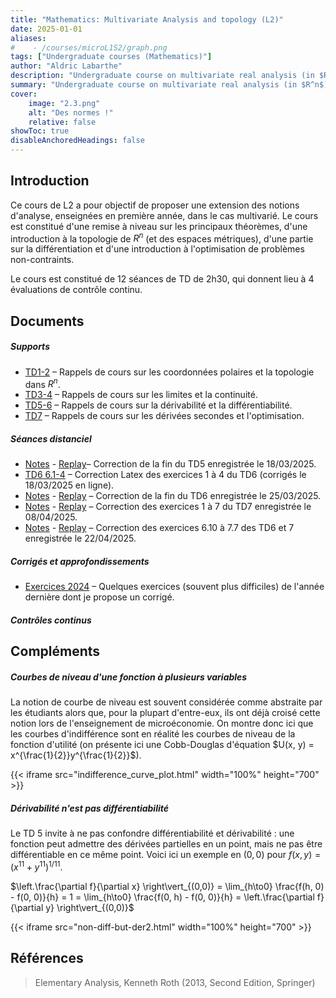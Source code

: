 ```yaml
---
title: "Mathematics: Multivariate Analysis and topology (L2)"
date: 2025-01-01
aliases: 
#    - /courses/microL1S2/graph.png
tags: ["Undergraduate courses (Mathematics)"]
author: "Aldric Labarthe"
description: "Undergraduate course on multivariate real analysis (in $R^n$) with some extensions on optimization theory and topology. The course is given in French at Université Panthéon-Sorbonne." 
summary: "Undergraduate course on multivariate real analysis (in $R^n$) with some extensions on optimization theory and topology. The course is given in French at Université Panthéon-Sorbonne." 
cover:
    image: "2.3.png"
    alt: "Des normes !"
    relative: false
showToc: true
disableAnchoredHeadings: false
---
```


## Introduction

Ce cours de L2 a pour objectif de proposer une extension des notions d'analyse, enseignées en première année, dans le cas multivarié. Le cours est constitué d'une remise à niveau sur les principaux théorèmes, d'une introduction à la topologie de $R^n$ (et des espaces métriques), d'une partie sur la différentiation et d'une introduction à l'optimisation de problèmes non-contraints. 

Le cours est constitué de 12 séances de TD de 2h30, qui donnent lieu à 4 évaluations de contrôle continu.

## Documents

##### Supports

+ [TD1-2](RappelsAnalyseTD1-2.pdf) – Rappels de cours sur les coordonnées polaires et la topologie dans $R^n$.
+ [TD3-4](RappelsAnalyseTD3-4.pdf) – Rappels de cours sur les limites et la continuité.
+ [TD5-6](RappelsAnalyseTD5-6.pdf) – Rappels de cours sur la dérivabilité et la différentiabilité.
+ [TD7](RappelsAnalyseTD7.pdf) – Rappels de cours sur les dérivées secondes et l'optimisation.

##### Séances distanciel
+ [Notes](TD5-L2-Analyse_Rn-2025-03-18.pdf) - [Replay](https://www.youtube.com/watch?v=Y1PUcT2XeHA)– Correction de la fin du TD5 enregistrée le 18/03/2025.
+ [TD6 6.1-4](exercices1-4TD6.pdf) – Correction Latex des exercices 1 à 4 du TD6 (corrigés le 18/03/2025 en ligne).
+ [Notes](TD6-L2-Analyse_Rn-2025-03-25.pdf) - [Replay](https://www.youtube.com/watch?v=1xxTq8m35ww) – Correction de la fin du TD6 enregistrée le 25/03/2025.
+ [Notes](TD7-L2-Analyse_Rn-2025-04-08.pdf) - [Replay](https://www.youtube.com/watch?v=ZJjK1RJy3ds) – Correction des exercices 1 à 7 du TD7 enregistrée le 08/04/2025.
+ [Notes](TD7-L2-Analyse_Rn-2025-04-22.pdf) - [Replay](https://www.youtube.com/watch?v=julh2kLdJtY) – Correction des exercices 6.10 à 7.7 des TD6 et 7 enregistrée le 22/04/2025.

##### Corrigés et approfondissements

+ [Exercices 2024](CorrectionsAnalyseSupp.pdf) – Quelques exercices (souvent plus difficiles) de l'année dernière dont je propose un corrigé.


##### Contrôles continus

<!--+ [Lecture note 1](lecture1.pdf)-->

## Compléments

##### Courbes de niveau d'une fonction à plusieurs variables

La notion de courbe de niveau est souvent considérée comme abstraite par les étudiants alors que, pour la plupart d'entre-eux, ils ont déjà croisé cette notion lors de l'enseignement de microéconomie. On montre donc ici que les courbes d'indifférence sont en réalité les courbes de niveau de la fonction d'utilité (on présente ici une Cobb-Douglas d'équation $U(x, y) = x^{\frac{1}{2}}y^{\frac{1}{2}}$). 


{{< iframe src="indifference_curve_plot.html" width="100%" height="700" >}}


##### Dérivabilité n'est pas différentiabilité


Le TD 5 invite à ne pas confondre différentiabilité et dérivabilité : une fonction peut admettre des dérivées partielles en un point, mais ne pas être différentiable en ce même point. Voici ici un exemple en $(0,0)$ pour $f(x, y) = (x^{11} + y^{11})^{1/11}$.

$\left.\frac{\partial f}{\partial x} \right\vert_{(0,0)} = \lim_{h\to0} \frac{f(h, 0) - f(0, 0)}{h} = 1 = \lim_{h\to0} \frac{f(0, h) - f(0, 0)}{h} = \left.\frac{\partial f}{\partial y} \right\vert_{(0,0)}$

{{< iframe src="non-diff-but-der2.html" width="100%" height="700" >}}

## Références


> Elementary Analysis, Kenneth Roth (2013, Second Edition, Springer)



